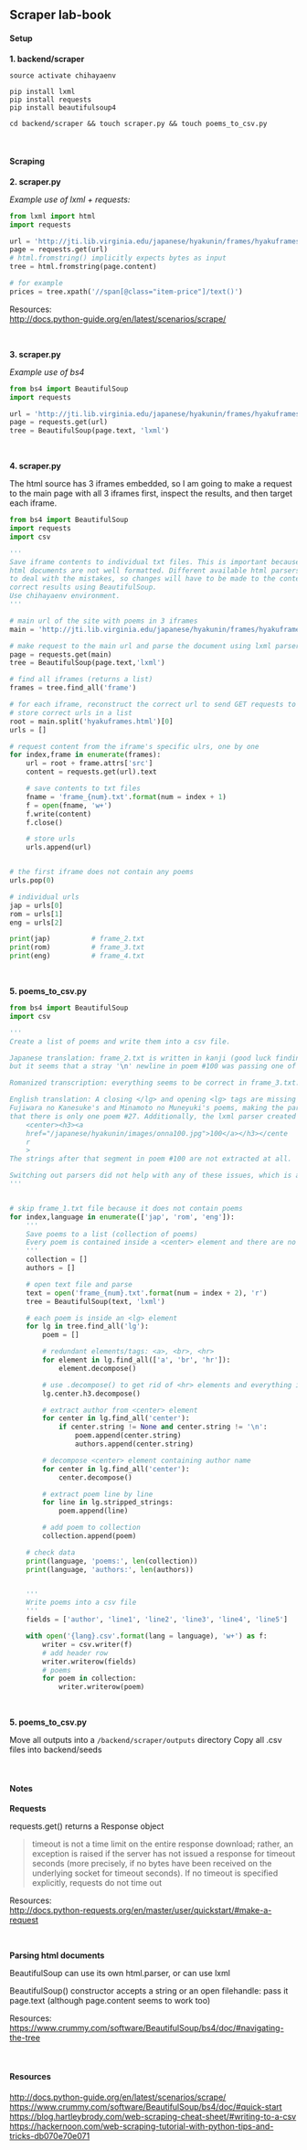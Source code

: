## Scraper lab-book 

#### Setup

**1. backend/scraper** <br>

```
source activate chihayaenv

pip install lxml
pip install requests
pip install beautifulsoup4

cd backend/scraper && touch scraper.py && touch poems_to_csv.py
```

<br>

#### Scraping

**2. scraper.py** <br> 

_Example use of lxml + requests:_
```python
from lxml import html
import requests

url = 'http://jti.lib.virginia.edu/japanese/hyakunin/frames/hyakuframes.html'
page = requests.get(url)
# html.fromstring() implicitly expects bytes as input
tree = html.fromstring(page.content)

# for example
prices = tree.xpath('//span[@class="item-price"]/text()')
```
Resources: <br>
http://docs.python-guide.org/en/latest/scenarios/scrape/

<br>

**3. scraper.py** <br> 

_Example use of bs4_
```python
from bs4 import BeautifulSoup
import requests

url = 'http://jti.lib.virginia.edu/japanese/hyakunin/frames/hyakuframes.html'
page = requests.get(url)
tree = BeautifulSoup(page.text, 'lxml')
```

<br>

**4. scraper.py** <br>

The html source has 3 iframes embedded, so I am going to make a request to the main page with all 3 iframes first, inspect the results, and then target each iframe.

```python
from bs4 import BeautifulSoup
import requests
import csv

'''
Save iframe contents to individual txt files. This is important because the original
html documents are not well formatted. Different available html parsers were not able
to deal with the mistakes, so changes will have to be made to the content manually to get
correct results using BeautifulSoup.
Use chihayaenv environment.
'''

# main url of the site with poems in 3 iframes 
main = 'http://jti.lib.virginia.edu/japanese/hyakunin/frames/hyakuframes.html'

# make request to the main url and parse the document using lxml parser 
page = requests.get(main)
tree = BeautifulSoup(page.text,'lxml')

# find all iframes (returns a list)
frames = tree.find_all('frame')

# for each iframe, reconstruct the correct url to send GET requests to from root URL
# store correct urls in a list
root = main.split('hyakuframes.html')[0]
urls = []

# request content from the iframe's specific ulrs, one by one
for index,frame in enumerate(frames):
    url = root + frame.attrs['src']
    content = requests.get(url).text

    # save contents to txt files
    fname = 'frame_{num}.txt'.format(num = index + 1)
    f = open(fname, 'w+')
    f.write(content)
    f.close()

    # store urls
    urls.append(url)


# the first iframe does not contain any poems
urls.pop(0)

# individual urls
jap = urls[0]
rom = urls[1]
eng = urls[2]

print(jap)          # frame_2.txt
print(rom)          # frame_3.txt
print(eng)          # frame_4.txt
```

<br>

**5. poems_to_csv.py** <br>

```python
from bs4 import BeautifulSoup
import csv

'''
Create a list of poems and write them into a csv file.

Japanese translation: frame_2.txt is written in kanji (good luck finding raised errors),
but it seems that a stray '\n' newline in poem #100 was passing one of my if-else conditions.

Romanized transcription: everything seems to be correct in frame_3.txt.

English translation: A closing </lg> and opening <lg> tags are missing in frame_4.txt, between
Fujiwara no Kanesuke's and Minamoto no Muneyuki's poems, making the parser think
that there is only one poem #27. Additionally, the lxml parser created this:
    <center><h3><a
    href="/japanese/hyakunin/images/onna100.jpg">100</a></h3></cente
    r
    >
The strings after that segment in poem #100 are not extracted at all.

Switching out parsers did not help with any of these issues, which is alright. The original site looks like heavily hardcoded html and behaviors from 1999, with a few typing errors here and there. 
'''


# skip frame_1.txt file because it does not contain poems
for index,language in enumerate(['jap', 'rom', 'eng']):
    '''
    Save poems to a list (collection of poems)
    Every poem is contained inside a <center> element and there are no id or class attributes that I can use as hooks for BeautifulSoup, so I am removing everything that does not contain an author or a poem text, until I get to the poem text that I can scrape.
    '''
    collection = []
    authors = []

    # open text file and parse
    text = open('frame_{num}.txt'.format(num = index + 2), 'r')
    tree = BeautifulSoup(text, 'lxml')

    # each poem is inside an <lg> element
    for lg in tree.find_all('lg'):
        poem = []

        # redundant elements/tags: <a>, <br>, <hr>
        for element in lg.find_all(['a', 'br', 'hr']):
            element.decompose()

        # use .decompose() to get rid of <hr> elements and everything inside of them
        lg.center.h3.decompose()

        # extract author from <center> element
        for center in lg.find_all('center'):
            if center.string != None and center.string != '\n':
                poem.append(center.string)
                authors.append(center.string)

        # decompose <center> element containing author name
        for center in lg.find_all('center'):
            center.decompose()

        # extract poem line by line
        for line in lg.stripped_strings:
            poem.append(line)

        # add poem to collection
        collection.append(poem)

    # check data
    print(language, 'poems:', len(collection))
    print(language, 'authors:', len(authors))


    '''
    Write poems into a csv file
    '''
    fields = ['author', 'line1', 'line2', 'line3', 'line4', 'line5']

    with open('{lang}.csv'.format(lang = language), 'w+') as f:
        writer = csv.writer(f)
        # add header row
        writer.writerow(fields)
        # poems
        for poem in collection:
            writer.writerow(poem)
```

<br>

**5. poems_to_csv.py** <br>

Move all outputs into a `/backend/scraper/outputs` directory
Copy all .csv files into backend/seeds 

<br>

#### Notes

**Requests**

requests.get() returns a Response object

> timeout is not a time limit on the entire response download; rather, an exception is raised if the server has not issued a response for timeout seconds (more precisely, if no bytes have been received on the underlying socket for timeout seconds). If no timeout is specified explicitly, requests do not time out

Resources: <br>
http://docs.python-requests.org/en/master/user/quickstart/#make-a-request <br>

<br>

**Parsing html documents**

BeautifulSoup can use its own html.parser, or can use lxml

BeautifulSoup() constructor accepts a string or an open filehandle: pass it page.text (although page.content seems to work too)

Resources: <br>
https://www.crummy.com/software/BeautifulSoup/bs4/doc/#navigating-the-tree <br>

<br>

#### Resources

http://docs.python-guide.org/en/latest/scenarios/scrape/ <br>
https://www.crummy.com/software/BeautifulSoup/bs4/doc/#quick-start <br>
https://blog.hartleybrody.com/web-scraping-cheat-sheet/#writing-to-a-csv <br>
https://hackernoon.com/web-scraping-tutorial-with-python-tips-and-tricks-db070e70e071 <br>